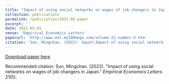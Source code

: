 ```yaml
---
title: "Impact of using social networks on wages of job changers in Japan"
collection: publications
permalink: /publication/2022-02-paper
excerpt: ''
date: 2022-05-01
venue: 'Empirical Economics Letters'
paperurl: 'http://www.eel.my100megs.com/volume-21-number-5.htm'
citation: 'Sun, Mingchao. (2022). &quot;Impact of using social networks on wages of job changers in Japan.&quot; <i>Empirical Economics Letters</i>. 21(5).'
---
```


[Download paper here](http://www.eel.my100megs.com/volume-21-number-5.htm)

Recommended citation: Sun, Mingchao. (2022). "Impact of using social networks on wages of job changers in Japan." <i>Empirical Economics Letters</i>. 21(5).
